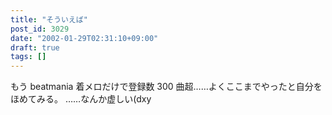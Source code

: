 ```yaml
---
title: "そういえば"
post_id: 3029
date: "2002-01-29T02:31:10+09:00"
draft: true
tags: []
---
```



もう beatmania 着メロだけで登録数 300 曲超……よくここまでやったと自分をほめてみる。 ……なんか虚しい(dxy
